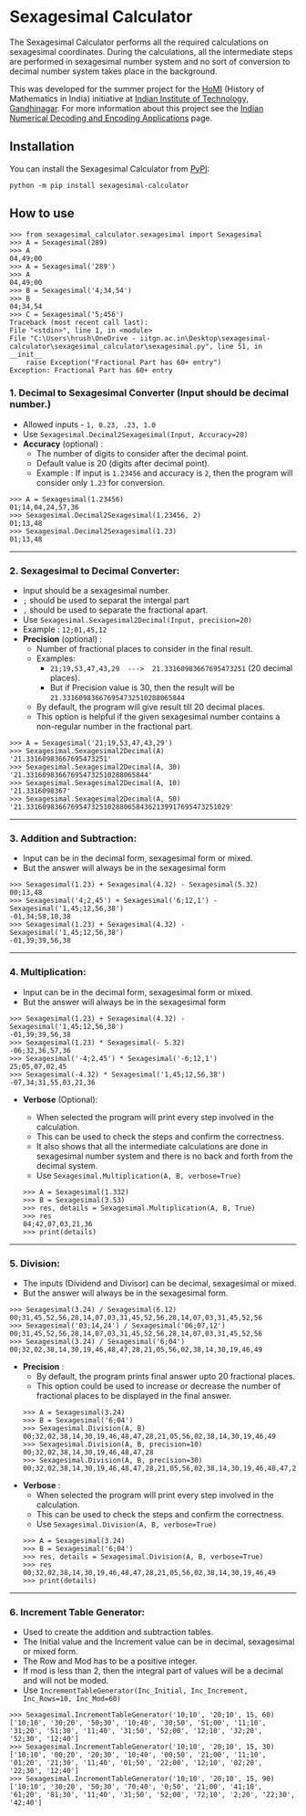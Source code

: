 # Sexagesimal Calculator

The Sexagesimal Calculator performs all the required calculations on sexagesimal coordinates. During the calculations, all the intermediate steps are performed in sexagesimal number system and no sort of conversion to decimal number system takes place in the background.

This was developed for the summer project for the  [HoMI](https://sites.iitgn.ac.in/homi/) (History of Mathematics in India) initiative at [Indian Institute of Technology, Gandhinagar](https://iitgn.ac.in/). For more information about this project see the [Indian Numerical Decoding and Encoding Applications](https://students.iitgn.ac.in/homi-project) page.

## Installation

You can install the Sexagesimal Calculator from [PyPI](https://pypi.org/project/sexagesimal-calculator/):

    python -m pip install sexagesimal-calculator

## How to use

    >>> from sexagesimal_calculator.sexagesimal import Sexagesimal
    >>> A = Sexagesimal(289)
    >>> A
    04,49;00
    >>> A = Sexagesimal('289')
    >>> A
    04,49;00
    >>> B = Sexagesimal('4;34,54')
    >>> B
    04;34,54
    >>> C = Sexagesimal('5;456')
    Traceback (most recent call last):
    File "<stdin>", line 1, in <module>
    File "C:\Users\hrush\OneDrive - iitgn.ac.in\Desktop\sexagesimal-calculator\sexagesimal_calculator\sexagesimal.py", line 51, in __init__
        raise Exception("Fractional Part has 60+ entry")
    Exception: Fractional Part has 60+ entry

### 1. Decimal to Sexagesimal Converter (Input should be decimal number.)
- Allowed inputs - `1, 0.23, .23, 1.0`
- Use `Sexagesimal.Decimal2Sexagesimal(Input, Accuracy=20)`
- **Accuracy** (optional) :
    - The number of digits to consider after the decimal point.
    - Default value is 20 (digits after decimal point).
    - Example : If input is `1.23456` and accuracy is `2`, then the program will consider only `1.23` for conversion.

```
>>> A = Sexagesimal(1.23456)
01;14,04,24,57,36
>>> Sexagesimal.Decimal2Sexagesimal(1.23456, 2)
01;13,48
>>> Sexagesimal.Decimal2Sexagesimal(1.23)
01;13,48
```

---

### 2. Sexagesimal to Decimal Converter:
- Input should be a sexagesimal number.
- ` ; ` should be used to separat the intergal part
- ` , ` should be used to separate the fractional apart.
- Use `Sexagesimal.Sexagesimal2Decimal(Input, precision=20)`
- Example : `12;01,45,12`
- **Precision** (optional) :
    - Number of fractional places to consider in the final result.
    - Examples:
        - `21;19,53,47,43,29  --->  21.33160983667695473251` (20 decimal places).
        - But if Precision value is 30, then the result will be `21.331609836676954732510288065844`
    - By default, the program will give result till 20 decimal places.
    - This option is helpful if the given sexagesimal number contains a non-regular number in the fractional part.
```
>>> A = Sexagesimal('21;19,53,47,43,29')
>>> Sexagesimal.Sexagesimal2Decimal(A)
'21.33160983667695473251'
>>> Sexagesimal.Sexagesimal2Decimal(A, 30)
'21.331609836676954732510288065844'
>>> Sexagesimal.Sexagesimal2Decimal(A, 10)
'21.3316098367'
>>> Sexagesimal.Sexagesimal2Decimal(A, 50)
'21.33160983667695473251028806584362139917695473251029'
```

---

### 3. Addition and Subtraction:
- Input can be in the decimal form, sexagesimal form or mixed.
- But the answer will always be in the sexagesimal form
```
>>> Sexagesimal(1.23) + Sexagesimal(4.32) - Sexagesimal(5.32)
00;13,48
>>> Sexagesimal('4;2,45') + Sexagesimal('6;12,1') - Sexagesimal('1,45;12,56,38')
-01,34;58,10,38
>>> Sexagesimal(1.23) + Sexagesimal(4.32) - Sexagesimal('1,45;12,56,38')
-01,39;39,56,38
```

---

### 4. Multiplication:
- Input can be in the decimal form, sexagesimal form or mixed.
- But the answer will always be in the sexagesimal form
```
>>> Sexagesimal(1.23) + Sexagesimal(4.32) - Sexagesimal('1,45;12,56,38')
-01,39;39,56,38
>>> Sexagesimal(1.23) * Sexagesimal(- 5.32)
-06;32,36,57,36
>>> Sexagesimal('-4;2,45') * Sexagesimal('-6;12,1')
25;05,07,02,45
>>> Sexagesimal(-4.32) * Sexagesimal('1,45;12,56,38')
-07,34;31,55,03,21,36
```
- **Verbose** (Optional):
    - When selected the program will print every step involved in the calculation.
    - This can be used to check the steps and confirm the correctness.
    - It also shows that all the intermediate calculations are done in sexagesimal number system and there is no back and forth from the decimal system.
    - Use `Sexagesimal.Multiplication(A, B, verbose=True)`

    ```
    >>> A = Sexagesimal(1.332)
    >>> B = Sexagesimal(3.53)
    >>> res, details = Sexagesimal.Multiplication(A, B, True)
    >>> res
    04;42,07,03,21,36
    >>> print(details)
    ```

---

### 5. Division:
- The inputs (Dividend and Divisor) can be decimal, sexagesimal or mixed.
- But the answer will always be in the sexagesimal form.
```
>>> Sexagesimal(3.24) / Sexagesimal(6.12)
00;31,45,52,56,28,14,07,03,31,45,52,56,28,14,07,03,31,45,52,56
>>> Sexagesimal('03;14,24') / Sexagesimal('06;07,12')
00;31,45,52,56,28,14,07,03,31,45,52,56,28,14,07,03,31,45,52,56
>>> Sexagesimal(3.24) / Sexagesimal('6;04')
00;32,02,38,14,30,19,46,48,47,28,21,05,56,02,38,14,30,19,46,49
```
- **Precision** :
    - By default, the program prints final answer upto 20 fractional places.
    - This option could be used to increase or decrease the number of fractional places to be displayed in the final answer.
    ```
    >>> A = Sexagesimal(3.24)
    >>> B = Sexagesimal('6;04')
    >>> Sexagesimal.Division(A, B)
    00;32,02,38,14,30,19,46,48,47,28,21,05,56,02,38,14,30,19,46,49
    >>> Sexagesimal.Division(A, B, precision=10)
    00;32,02,38,14,30,19,46,48,47,28
    >>> Sexagesimal.Division(A, B, precision=30)
    00;32,02,38,14,30,19,46,48,47,28,21,05,56,02,38,14,30,19,46,48,47,28,21,05,56,02,38,14,30,20
    ```
- **Verbose** :
    - When selected the program will print every step involved in the calculation.
    - This can be used to check the steps and confirm the correctness.
    - Use `Sexagesimal.Division(A, B, verbose=True)`
    ```
    >>> A = Sexagesimal(3.24)
    >>> B = Sexagesimal('6;04')
    >>> res, details = Sexagesimal.Division(A, B, verbose=True)
    >>> res
    00;32,02,38,14,30,19,46,48,47,28,21,05,56,02,38,14,30,19,46,49
    >>> print(details)
    ```

---

### 6. Increment Table Generator:
- Used to create the addition and subtraction tables.
- The Initial value and the Increment value can be in decimal, sexagesimal or mixed form.
- The Row and Mod has to be a positive integer.
- If mod is less than 2, then the integral part of values will be a decimal and will not be moded.
- Use `IncrementTableGenerator(Inc_Initial, Inc_Increment, Inc_Rows=10, Inc_Mod=60)`

```
>>> Sexagesimal.IncrementTableGenerator('10;10', '20;10', 15, 60)
['10;10', '30;20', '50;30', '10;40', '30;50', '51;00', '11;10', '31;20', '51;30', '11;40', '31;50', '52;00', '12;10', '32;20', '52;30', '12;40']
>>> Sexagesimal.IncrementTableGenerator('10;10', '20;10', 15, 30)
['10;10', '00;20', '20;30', '10;40', '00;50', '21;00', '11;10', '01;20', '21;30', '11;40', '01;50', '22;00', '12;10', '02;20', '22;30', '12;40']
>>> Sexagesimal.IncrementTableGenerator('10;10', '20;10', 15, 90)
['10;10', '30;20', '50;30', '70;40', '0;50', '21;00', '41;10', '61;20', '81;30', '11;40', '31;50', '52;00', '72;10', '2;20', '22;30', '42;40']
```

